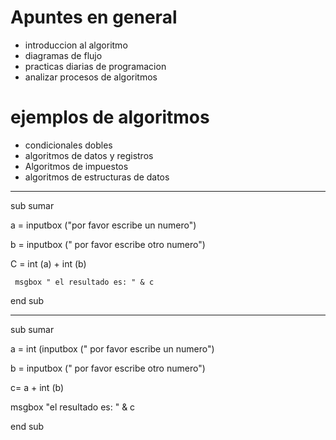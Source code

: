 # Apuntes en general
   + introduccion al algoritmo
   + diagramas de flujo
   + practicas diarias de programacion
   + analizar procesos de algoritmos




# ejemplos de algoritmos
 + condicionales dobles
 + algoritmos de datos y registros
 + Algoritmos de impuestos
 + algoritmos de estructuras de datos

 
 ----------------------------------------------
 
 
 sub sumar
 
 
   a = inputbox ("por favor escribe un numero")
   
   b = inputbox (" por favor escribe otro numero")
   
   C = int (a) + int (b)
   
     msgbox " el resultado es: " & c
     
 end sub   
 
 
 -------------------------------------------------
 
 sub sumar 
 
 a = int (inputbox (" por favor escribe un numero")
 
 b = inputbox (" por favor escribe otro numero")
 
   c= a + int (b)
  
  msgbox "el resultado es: " & c
  
  end sub
   
   


 
